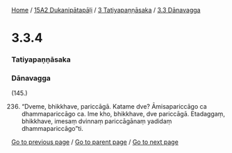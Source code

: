 
[Home](/) / [15A2 Dukanipātapāḷi](/tipitaka/15A2.md) / [3 Tatiyapaṇṇāsaka](/tipitaka/15A2/3.md) / [3.3 Dānavagga](/tipitaka/15A2/3/3.3.md)

# 3.3.4

### Tatiyapaṇṇāsaka

### Dānavagga

(145.)

236. “Dveme, bhikkhave, pariccāgā. Katame dve? Āmisapariccāgo ca dhammapariccāgo ca. Ime kho, bhikkhave, dve pariccāgā. Etadaggaṃ, bhikkhave, imesaṃ dvinnaṃ pariccāgānaṃ yadidaṃ dhammapariccāgo”ti.

[Go to previous page](/tipitaka/15A2/3/3.3/3.3.3.md) / [Go to parent page](/tipitaka/15A2/3/3.3.md) / [Go to next page](/tipitaka/15A2/3/3.3/3.3.5.md)


